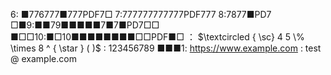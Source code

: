6: ■776777■777PDF7□ 7:777777777777PDF777 8:7877■PD7 □■9:■■79■■■■■7■7■PD7□□ ■□□10:■□10■■■■■■■■□□PDF■□ ： $\textcircled { \sc} 4 5 \% \times 8 ^ { \star } ( )$ : 123456789 ■■■1: https://www.example.com : test $@$ example.com